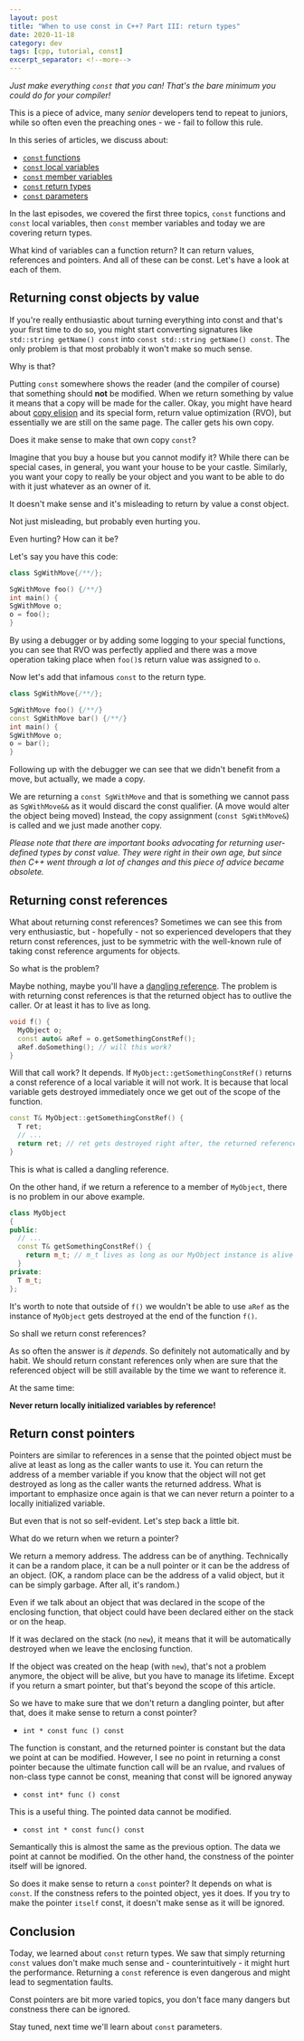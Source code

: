 ```yaml
---
layout: post
title: "When to use const in C++? Part III: return types"
date: 2020-11-18
category: dev
tags: [cpp, tutorial, const]
excerpt_separator: <!--more-->
---
```

_Just make everything `const` that you can! That's the bare minimum you could do for your compiler!_

This is a piece of advice, many _senior_ developers tend to repeat to juniors, while so often even the preaching ones - we - fail to follow this rule.
<!--more-->

In this series of articles, we discuss about:
- [`const` functions](https://www.sandordargo.com/blog/2020/11/04/when-use-const-1-functions-local-variables)
- [`const` local variables](https://www.sandordargo.com/blog/2020/11/04/when-use-const-1-functions-local-variables)
- [`const` member variables](https://www.sandordargo.com/blog/2020/11/11/when-use-const-2-member-variables)
- [`const` return types](https://www.sandordargo.com/blog/2020/11/18/when-use-const-3-return-types)
- [`const` parameters](https://www.sandordargo.com/blog/2020/11/25/when-use-const-4-parameters)

In the last episodes, we covered the first three topics, `const` functions and `const` local variables, then `const` member variables and today we are covering return types.

What kind of variables can a function return? It can return values, references and pointers. And all of these can be const. Let's have a look at each of them.

## Returning const objects by value

If you're really enthusiastic about turning everything into const and that's your first time to do so, you might start converting signatures like `std::string getName() const` into `const std::string getName() const`. The only problem is that most probably it won't make so much sense.

Why is that?

Putting `const` somewhere shows the reader (and the compiler of course) that something should **not** be modified. When we return something by value it means that a copy will be made for the caller. Okay, you might have heard about [copy elision](https://en.cppreference.com/w/cpp/language/copy_elision) and its special form, return value optimization (RVO), but essentially we are still on the same page. The caller gets his own copy.

Does it make sense to make that own copy `const`?

Imagine that you buy a house but you cannot modify it? While there can be special cases, in general, you want your house to be your castle. Similarly, you want your copy to really be your object and you want to be able to do with it just whatever as an owner of it.

It doesn't make sense and it's misleading to return by value a const object.

Not just misleading, but probably even hurting you. 

Even hurting? How can it be?

Let's say you have this code:

```cpp
class SgWithMove{/**/};

SgWithMove foo() {/**/}
int main() {
SgWithMove o;
o = foo();
}
```

By using a debugger or by adding some logging to your special functions, you can see that RVO was perfectly applied and there was a move operation taking place when `foo()`s return value was assigned to `o`.

Now let's add that infamous `const` to the return type.

```cpp
class SgWithMove{/**/};

SgWithMove foo() {/**/}
const SgWithMove bar() {/**/}
int main() {
SgWithMove o;
o = bar();
}
```

Following up with the debugger we can see that we didn't benefit from a move, but actually, we made a copy.

We are returning a `const SgWithMove` and that is something we cannot pass as `SgWithMove&&` as it would discard the const qualifier. (A move would alter the object being moved) Instead, the copy assignment (`const SgWithMove&`) is called and we just made another copy.

_Please note that there are important books advocating for returning user-defined types by const value. They were right in their own age, but since then C++ went through a lot of changes and this piece of advice became obsolete._

## Returning const references

What about returning const references? Sometimes we can see this from very enthusiastic, but - hopefully - not so experienced developers that they return const references, just to be symmetric with the well-known rule of taking const reference arguments for objects.

So what is the problem?

Maybe nothing, maybe you'll have a [dangling reference](https://en.wikipedia.org/wiki/Dangling_pointer). The problem is with returning const references is that the returned object has to outlive the caller. Or at least it has to live as long.

```cpp
void f() {
  MyObject o;
  const auto& aRef = o.getSomethingConstRef();
  aRef.doSomething(); // will this work?
}
```

Will that call work? It depends. If `MyObject::getSomethingConstRef()` returns a const reference of a local variable it will not work. It is because that local variable gets destroyed immediately once we get out of the scope of the function.

```cpp
const T& MyObject::getSomethingConstRef() {
  T ret;
  // ...
  return ret; // ret gets destroyed right after, the returned reference points at its ashes
}
```

This is what is called a dangling reference.

On the other hand, if we return a reference to a member of `MyObject`, there is no problem in our above example.

```cpp
class MyObject 
{ 
public:
  // ...
  const T& getSomethingConstRef() {
    return m_t; // m_t lives as long as our MyObject instance is alive
  }
private:
  T m_t;
};
```

It's worth to note that outside of `f()` we wouldn't be able to use `aRef` as the instance of `MyObject` gets destroyed at the end of the function `f()`.

So shall we return const references?

As so often the answer is _it depends_. So definitely not automatically and by habit. We should return constant references only when are sure that the referenced object will be still available by the time we want to reference it.

At the same time:

__Never return locally initialized variables by reference!__

## Return const pointers

Pointers are similar to references in a sense that the pointed object must be alive at least as long as the caller wants to use it. You can return the address of a member variable if you know that the object will not get destroyed as long as the caller wants the returned address. What is important to emphasize once again is that we can never return a pointer to a locally initialized variable.

But even that is not so self-evident. Let's step back a little bit. 

What do we return when we return a pointer?

We return a memory address. The address can be of anything. Technically it can be a random place, it can be a null pointer or it can be the address of an object. (OK, a random place can be the address of a valid object, but it can be simply garbage. After all, it's random.)

Even if we talk about an object that was declared in the scope of the enclosing function, that object could have been declared either on the stack or on the heap.

If it was declared on the stack (no `new`), it means that it will be automatically destroyed when we leave the enclosing function.

If the object was created on the heap (with `new`), that's not a problem anymore, the object will be alive, but you have to manage its lifetime. Except if you return a smart pointer, but that's beyond the scope of this article.

So we have to make sure that we don't return a dangling pointer, but after that, does it make sense to return a const pointer?

- `int * const func () const`

The function is constant, and the returned pointer is constant but the data we point at can be modified. However, I see no point in returning a const pointer because the ultimate function call will be an rvalue, and rvalues of non-class type cannot be const, meaning that const will be ignored anyway

- `const int* func () const`

This is a useful thing. The pointed data cannot be modified.

- `const int * const func() const`

Semantically this is almost the same as the previous option. The data we point at cannot be modified. On the other hand, the constness of the pointer itself will be ignored. 

So does it make sense to return a `const` pointer? It depends on what is `const`. If the constness refers to the pointed object, yes it does. If you try to make the pointer `itself` const, it doesn't make sense as it will be ignored.

## Conclusion

Today, we learned about `const` return types. We saw that simply returning `const` values don't make much sense and - counterintuitively - it might hurt the performance. Returning a `const` reference is even dangerous and might lead to segmentation faults.

Const pointers are bit more varied topics, you don't face many dangers but constness there can be ignored.

Stay tuned, next time we'll learn about `const` parameters.